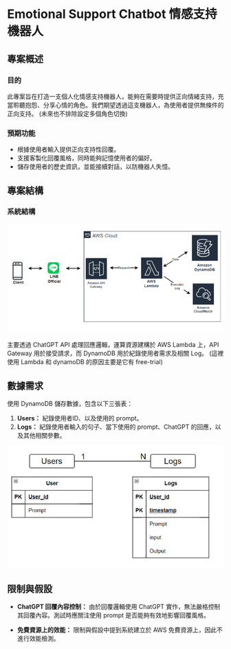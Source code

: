 
# Emotional Support Chatbot 情感支持機器人

## 專案概述

### 目的

此專案旨在打造一支個人化情感支持機器人，能夠在需要時提供正向情緒支持，充當聆聽抱怨、分享心情的角色。我們期望透過這支機器人，為使用者提供無條件的正向支持。
(未來也不排除設定多個角色切換)

### 預期功能

- 根據使用者輸入提供正向支持性回覆。
- 支援客製化回覆風格，同時能夠記憶使用者的偏好。
- 儲存使用者的歷史資訊，並能接續對話，以防機器人失憶。

## 專案結構

### 系統結構

![系統結構](./docs/images/system_structure.png)

主要透過 ChatGPT API 處理回應邏輯，運算資源建構於 AWS Lambda 上，API Gateway 用於接受請求，而 DynamoDB 用於紀錄使用者需求及相關 Log。
(這裡使用 Lambda 和 dynamoDB 的原因主要是它有 free-trial)

## 數據需求

使用 DynamoDB 儲存數據，包含以下三張表：

1. **Users：** 紀錄使用者ID、以及使用的 prompt。
2. **Logs：** 紀錄使用者輸入的句子、當下使用的 prompt、ChatGPT 的回應，以及其他相關參數。

![數據結構](./docs/images/data_structure.png)


## 限制與假設

- **ChatGPT 回覆內容控制：** 由於回覆邏輯使用 ChatGPT 實作，無法嚴格控制其回覆內容。測試時應關注使用 prompt 是否能夠有效地影響回覆風格。

- **免費資源上的效能：** 限制與假設中提到系統建立於 AWS 免費資源上，因此不進行效能檢測。


